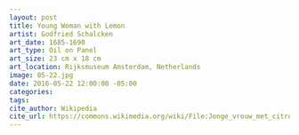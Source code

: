 ```yaml
---
layout: post
title: Young Woman with Lemon
artist: Godfried Schalcken
art_date: 1685-1690
art_type: Oil on Panel
art_size: 23 cm x 18 cm
art_location: Rijksmuseum Amsterdam, Netherlands
image: 05-22.jpg
date: 2016-05-22 12:00:00 -05:00
categories:
tags:
cite_author: Wikipedia
cite_url: https://commons.wikimedia.org/wiki/File:Jonge_vrouw_met_citroen_Rijksmuseum_SK-A-2339.jpeg
---
```

